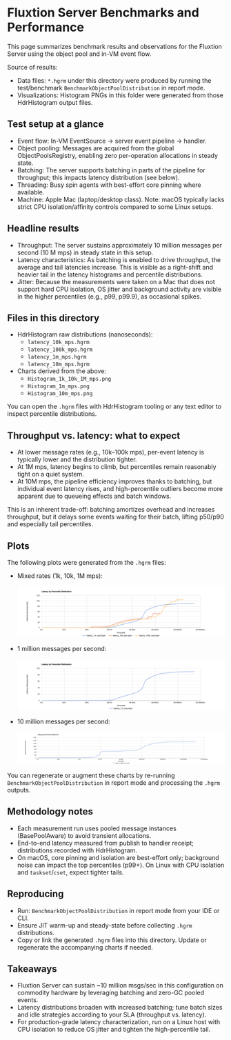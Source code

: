 # Fluxtion Server Benchmarks and Performance

This page summarizes benchmark results and observations for the Fluxtion Server using the object pool and in-VM event flow.

Source of results:
- Data files: `*.hgrm` under this directory were produced by running the test/benchmark `BenchmarkObjectPoolDistribution` in report mode.
- Visualizations: Histogram PNGs in this folder were generated from those HdrHistogram output files.

## Test setup at a glance
- Event flow: In-VM EventSource -> server event pipeline -> handler.
- Object pooling: Messages are acquired from the global ObjectPoolsRegistry, enabling zero per-operation allocations in steady state.
- Batching: The server supports batching in parts of the pipeline for throughput; this impacts latency distribution (see below).
- Threading: Busy spin agents with best-effort core pinning where available.
- Machine: Apple Mac (laptop/desktop class). Note: macOS typically lacks strict CPU isolation/affinity controls compared to some Linux setups.

## Headline results
- Throughput: The server sustains approximately 10 million messages per second (10 M mps) in steady state in this setup.
- Latency characteristics: As batching is enabled to drive throughput, the average and tail latencies increase. This is visible as a right-shift and heavier tail in the latency histograms and percentile distributions.
- Jitter: Because the measurements were taken on a Mac that does not support hard CPU isolation, OS jitter and background activity are visible in the higher percentiles (e.g., p99, p99.9), as occasional spikes.

## Files in this directory
- HdrHistogram raw distributions (nanoseconds):
  - `latency_10k_mps.hgrm`
  - `latency_100k_mps.hgrm`
  - `latency_1m_mps.hgrm`
  - `latency_10m_mps.hgrm`
- Charts derived from the above:
  - `Histogram_1k_10k_1M_mps.png`
  - `Histogram_1m_mps.png`
  - `Histogram_10m_mps.png`

You can open the `.hgrm` files with HdrHistogram tooling or any text editor to inspect percentile distributions.

## Throughput vs. latency: what to expect
- At lower message rates (e.g., 10k–100k mps), per-event latency is typically lower and the distribution tighter.
- At 1M mps, latency begins to climb, but percentiles remain reasonably tight on a quiet system.
- At 10M mps, the pipeline efficiency improves thanks to batching, but individual event latency rises, and high-percentile outliers become more apparent due to queueing effects and batch windows.

This is an inherent trade-off: batching amortizes overhead and increases throughput, but it delays some events waiting for their batch, lifting p50/p90 and especially tail percentiles.

## Plots

The following plots were generated from the `.hgrm` files:

- Mixed rates (1k, 10k, 1M mps):

  ![Histogram 1k/10k/1M mps](Histogram_1k_10k_1M_mps.png)

- 1 million messages per second:

  ![Histogram 1M mps](Histogram_1m_mps.png)

- 10 million messages per second:

  ![Histogram 10M mps](Histogram_10m_mps.png)

You can regenerate or augment these charts by re-running `BenchmarkObjectPoolDistribution` in report mode and processing the `.hgrm` outputs.

## Methodology notes
- Each measurement run uses pooled message instances (BasePoolAware) to avoid transient allocations.
- End-to-end latency measured from publish to handler receipt; distributions recorded with HdrHistogram.
- On macOS, core pinning and isolation are best-effort only; background noise can impact the top percentiles (p99+). On Linux with CPU isolation and `taskset`/`cset`, expect tighter tails.

## Reproducing
- Run: `BenchmarkObjectPoolDistribution` in report mode from your IDE or CLI.
- Ensure JIT warm-up and steady-state before collecting `.hgrm` distributions.
- Copy or link the generated `.hgrm` files into this directory. Update or regenerate the accompanying charts if needed.

## Takeaways
- Fluxtion Server can sustain ~10 million msgs/sec in this configuration on commodity hardware by leveraging batching and zero-GC pooled events.
- Latency distributions broaden with increased batching; tune batch sizes and idle strategies according to your SLA (throughput vs. latency).
- For production-grade latency characterization, run on a Linux host with CPU isolation to reduce OS jitter and tighten the high-percentile tail.